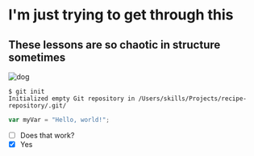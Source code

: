 # I'm just trying to get through this
## These lessons are so chaotic in structure sometimes
![dog](https://www.graffdogs.com/wp-content/uploads/2018/02/GD_aria_16en.jpg)
```
$ git init
Initialized empty Git repository in /Users/skills/Projects/recipe-repository/.git/
```
``` javascript
var myVar = "Hello, world!";
```
- [ ] Does that work?
- [x] Yes
